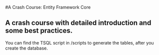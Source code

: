 #A Crash Course: Entity Framework Core

## A crash course with detailed introduction and some best practices.

You can find the TSQL script in /scripts to generate the tables, after you create the database. 
